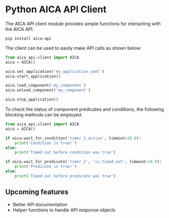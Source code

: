 # Python AICA API Client

The AICA API client module provides simple functions for interacting with the AICA API.

```shell
pip install aica-api
```

The client can be used to easily make API calls as shown below:

```python
from aica_api.client import AICA
aica = AICA()

aica.set_application('my_application.yaml')
aica.start_application()

aica.load_component('my_component')
aica.unload_component('my_component')

aica.stop_application()
```

To check the status of component predicates and conditions, the following blocking methods can be employed:

```python
from aica_api.client import AICA
aica = AICA()

if aica.wait_for_condition('timer_1_active', timeout=10.0):
    print('Condition is true!')
else:
    print('Timed out before condition was true')

if aica.wait_for_predicate('timer_1', 'is_timed_out', timeout=10.0):
    print('Predicate is true!')
else:
    print('Timed out before predicate was true')
```

## Upcoming features

- Better API documentation
- Helper functions to handle API response objects

